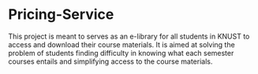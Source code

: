 # Pricing-Service
This project is meant to serves as an e-library for all students in KNUST to access and download their course materials. 
It is aimed at solving the problem of students finding difficulty in knowing what each semester courses entails and simplifying 
access to the course materials. 

